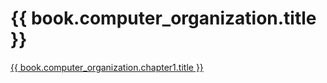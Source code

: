 # {{ book.computer_organization.title }}

[{{ book.computer_organization.chapter1.title }}](Chapter01.md)